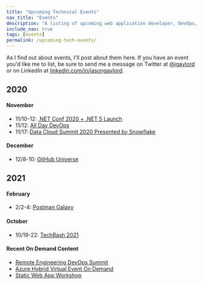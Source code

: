 ```yaml
---
title: "Upcoming Technical Events"
nav_title: "Events"
description: "A listing of upcoming web application developer, DevOps, and other technical events."
include_nav: true
tags: [events]
permalink: /upcoming-tech-events/
---
```


As I find out about events, I'll post about them here. If you have an event you'd like me to list, be sure to send me a message on Twitter at [@jgaylord](http://jasong.us/eUDX9v) or on LinkedIn at [linkedin.com/in/jasongaylord](http://jasong.us/linkedin).

## 2020

#### November
- 11/10-12: [.NET Conf 2020 + .NET 5 Launch](https://jasong.us/34YdZxG)
- 11/12: [All Day DevOps](https://jasong.us/2HaQKsd)
- 11/17: [Data Cloud Summit 2020 Presented by Snowflake](https://jasong.us/3dJrJ3A)

#### December
- 12/8-10: [GitHub Universe](https://jasong.us/3kou1Yt)

## 2021 

#### February
- 2/2-4: [Postman Galaxy](https://jasong.us/35ynB2F)

#### October
- 10/19-22: [TechBash 2021](https://jasong.us/37lAkGe)

#### Recent On Demand Content
- [Remote Engineering DevOps Summit](https://jasong.us/3bTNI6P)
- [Azure Hybrid Virtual Event On Demand](https://jasong.us/3g9Uhmo)
- [Static Web App Workshop](https://jasong.us/3f7QBkz)